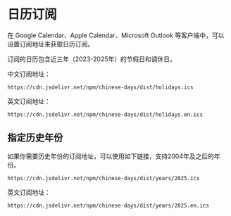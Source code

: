# 日历订阅

在 Google Calendar、Apple Calendar、Microsoft Outlook 等客户端中，可以设置订阅地址来获取日历订阅。

订阅的日历包含近三年（2023-2025年）的节假日和调休日。

中文订阅地址：
```
https://cdn.jsdelivr.net/npm/chinese-days/dist/holidays.ics
```

英文订阅地址： 
```
https://cdn.jsdelivr.net/npm/chinese-days/dist/holidays.en.ics
```

## 指定历史年份

如果你需要历史年份的订阅地址，可以使用如下链接，支持2004年及之后的年份。

```
https://cdn.jsdelivr.net/npm/chinese-days/dist/years/2025.ics
```

英文订阅地址：
```
https://cdn.jsdelivr.net/npm/chinese-days/dist/years/2025.en.ics
```